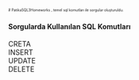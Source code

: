 <span style="font-size:0.5em;"># PatikaSQL3Homeworks , temel sql komutları ile sorgular oluşturuldu.<br>
<H4>Sorgularda Kullanılan SQL Komutları</H4>
CRETA <br>
INSERT<br>
UPDATE<br>
DELETE<br>
</span>
